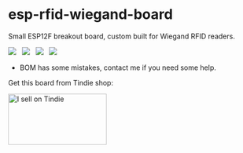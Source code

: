 # esp-rfid-wiegand-board

Small ESP12F breakout board, custom built for Wiegand RFID readers.



<img src="https://raw.githubusercontent.com/nardev/esp-rfid-wiegand-board/master/images/esp-wiegand-rfid-04.jpg" widgth="" />&nbsp;&nbsp;
<img src="https://raw.githubusercontent.com/nardev/esp-rfid-wiegand-board/master/images/esp-wiegand-rfid-03.jpg" widgth="" />&nbsp;&nbsp;
<img src="https://raw.githubusercontent.com/nardev/esp-rfid-wiegand-board/master/images/esp-wiegand-rfid-02.jpg" widgth="" />&nbsp;&nbsp;
<img src="https://raw.githubusercontent.com/nardev/esp-rfid-wiegand-board/master/images/esp-wiegand-rfid-01.jpg" widgth="" />&nbsp;&nbsp;



* BOM has some mistakes, contact me if you need some help.


Get this board from Tindie shop:

<a href="https://www.tindie.com/stores/nardev/?ref=offsite_badges&utm_source=sellers_nardev&utm_medium=badges&utm_campaign=badge_large"><img src="https://d2ss6ovg47m0r5.cloudfront.net/badges/tindie-larges.png" alt="I sell on Tindie" width="200" height="104"></a>

